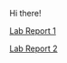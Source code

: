 Hi there!

[Lab Report 1](https://mashyuf.github.io/cse15l-lab-reports/Lab-Report-1/lab-report-1-week-2.)

[Lab Report 2](https://mashyuf.github.io/cse15l-lab-reports/Lab-Report-2/lab-report-2-week-4)
